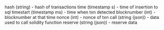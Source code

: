 hash (string) - hash of transactions
time (timestamp s) - time of insertion to sql
timestart (timestamp ms) - time when txn detected
blocknumber (int) - blocknumber at that time
nonce (int) - nonce of txn
call (string (json)) - data used to call solidity function
reserve (string (json)) - reserve data
